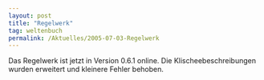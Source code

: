 ```yaml
---
layout: post
title: "Regelwerk"
tag: weltenbuch
permalink: /Aktuelles/2005-07-03-Regelwerk
---
```


Das Regelwerk ist jetzt in Version 0.6.1 online. Die Klischeebeschreibungen wurden erweitert und kleinere Fehler behoben.


